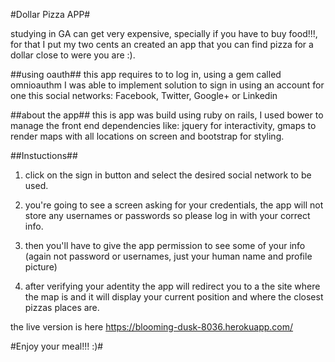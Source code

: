 #Dollar Pizza APP#

studying in GA can get very expensive, specially if you have to buy food!!!, for that I put my two cents an created an app that you can find pizza for a dollar close to were you are :).

##using oauth##
this app requires to to log in, using a gem called omnioauthm I was able to implement solution to sign in using an account for one this social networks: Facebook, Twitter, Google+ or Linkedin

##about the app##
this is app was build using ruby on rails, I used bower to manage the front end dependencies like: jquery for interactivity, gmaps to render maps with all locations on screen and bootstrap for styling.

##Instuctions##
1. click on the sign in button and select the desired social network to be used.

1. you're going to see a screen asking for your credentials, the app will not store any usernames or passwords so please log in with your correct info.

1. then you'll have to give the app permission to see some of your info (again not password or usernames, just your human name and profile picture)

1. after verifying your adentity the app will redirect you to a the site where the map is and it will display your current position and where the closest pizzas places are.

the live version is here https://blooming-dusk-8036.herokuapp.com/

#Enjoy your meal!!! :)#